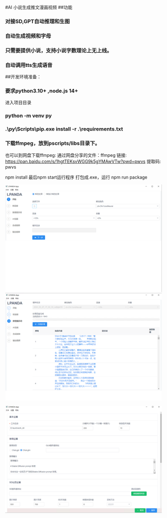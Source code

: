 #AI 小说生成推文漫画视频
##功能
  ### 对接SD,GPT自动推理和生图
  ### 自动生成视频和字母
  ### 只需要提供小说，支持小说字数理论上无上线。
  ### 自动调用tts生成语音
##开发环境准备：
  ### 要求python3.10+ ,node.js 14+

  进入项目目录
  ### python -m venv py
  ### .\py\Scripts\pip.exe install -r .\requirements.txt


  ### 下载ffmpeg，放到pscripts/libs目录下。
  也可以到网盘下载ffmpeg:
  通过网盘分享的文件：ffmpeg
链接: https://pan.baidu.com/s/1hgtTEKsvWGG9k5gYMAwVTw?pwd=pwvs 提取码: pwvs 

npm install
最后npm start运行程序
打包成.exe，运行 npm run package


![x](1.png)
![x](2.png)

![x](3.png)
